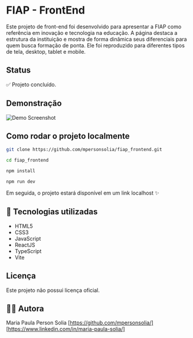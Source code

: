 # FIAP - FrontEnd 

Este projeto de front-end foi desenvolvido para apresentar a FIAP como referência em inovação e tecnologia na educação. A página destaca a estrutura da instituição e mostra de forma dinâmica seus diferenciais para quem busca formação de ponta. Ele foi reproduzido para diferentes tipos de tela, desktop, tablet e mobile.


## Status
✅ Projeto concluído.

## Demonstração
![Demo Screenshot](public/gif/project_gif.gif)

## Como rodar o projeto localmente
```bash
git clone https://github.com/mpersonsolia/fiap_frontend.git
```
```bash
cd fiap_frontend
```
```bash
npm install
```
```bash
npm run dev
```

Em seguida, o projeto estará disponível em um link localhost ✨

## 🚀 Tecnologias utilizadas
- HTML5
- CSS3
- JavaScript
- ReactJS
- TypeScript
- Vite

## Licença
Este projeto não possui licença oficial.

## 👩‍💻 Autora
Maria Paula Person Solia
[https://github.com/mpersonsolia/]
[https://www.linkedin.com/in/maria-paula-solia/]
